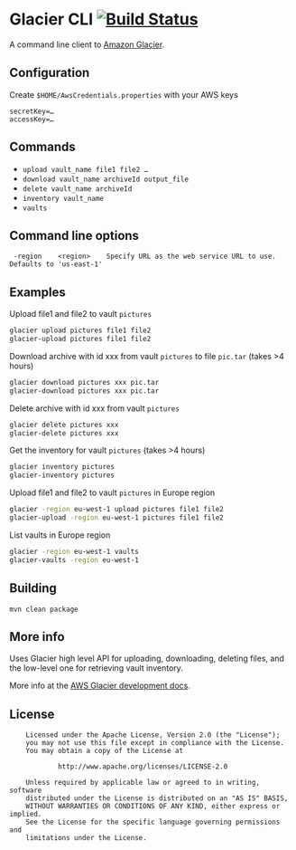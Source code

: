 # Glacier CLI [![Build Status](https://secure.travis-ci.org/cameronhunter/glacier-cli.png)](http://travis-ci.org/cameronhunter/glacier-cli)

A command line client to [Amazon Glacier](http://aws.amazon.com/glacier).

## Configuration

Create `$HOME/AwsCredentials.properties` with your AWS keys

```
secretKey=…
accessKey=…
```

## Commands

* `upload vault_name file1 file2 …`
* `download vault_name archiveId output_file`
* `delete vault_name archiveId`
* `inventory vault_name`
* `vaults`

## Command line options

```
 -region	<region>	Specify URL as the web service URL to use. Defaults to 'us-east-1'
```

## Examples

Upload file1 and file2 to vault `pictures`

```bash
glacier upload pictures file1 file2
glacier-upload pictures file1 file2
```

Download archive with id xxx from vault `pictures` to file `pic.tar` (takes >4 hours)

```bash
glacier download pictures xxx pic.tar
glacier-download pictures xxx pic.tar
```

Delete archive with id xxx from vault `pictures`

```bash
glacier delete pictures xxx
glacier-delete pictures xxx
```

Get the inventory for vault `pictures` (takes >4 hours)

```bash
glacier inventory pictures
glacier-inventory pictures
```

Upload file1 and file2 to vault `pictures` in Europe region

```bash
glacier -region eu-west-1 upload pictures file1 file2
glacier-upload -region eu-west-1 pictures file1 file2
```

List vaults in Europe region

```bash
glacier -region eu-west-1 vaults
glacier-vaults -region eu-west-1
```

## Building

`mvn clean package`

## More info

Uses Glacier high level API for uploading, downloading, deleting files, and the low-level one for retrieving vault inventory.

More info at the [AWS Glacier development docs](http://docs.amazonwebservices.com/amazonglacier/latest/dev/).

License
-------
```
	Licensed under the Apache License, Version 2.0 (the "License");
	you may not use this file except in compliance with the License.
	You may obtain a copy of the License at

			http://www.apache.org/licenses/LICENSE-2.0

	Unless required by applicable law or agreed to in writing, software
	distributed under the License is distributed on an "AS IS" BASIS,
	WITHOUT WARRANTIES OR CONDITIONS OF ANY KIND, either express or implied.
	See the License for the specific language governing permissions and
	limitations under the License.
```

